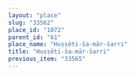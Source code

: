 ```yaml
---
layout: "place"
slug: "33562"
place_id: "1072"
parent_id: "61"
place_name: "Huṣṣēti-ša-mār-šarri"
title: "Huṣṣēti-ša-mār-šarri"
previous_item: "33565"
---
```


